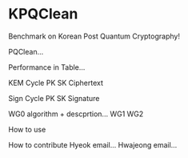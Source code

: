 # KPQClean
Benchmark on Korean Post Quantum Cryptography!

PQClean...

Performance in Table...

KEM
Cycle
PK
SK
Ciphertext

Sign
Cycle
PK
SK
Signature

WG0 algorithm + descprtion...
WG1
WG2

How to use

How to contribute
Hyeok email... Hwajeong email...
